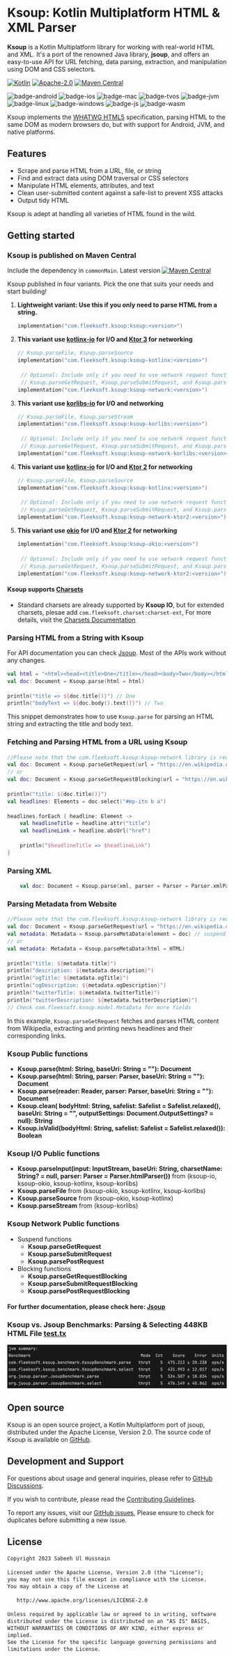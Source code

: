 # Ksoup: Kotlin Multiplatform HTML & XML Parser

**Ksoup** is a Kotlin Multiplatform library for working with real-world HTML and XML. It's a port of the renowned Java library, **jsoup**, and offers an easy-to-use API for URL fetching, data parsing, extraction, and manipulation using DOM and CSS selectors.

[![Kotlin](https://img.shields.io/badge/Kotlin-2.1.0-blue.svg?style=flat&logo=kotlin)](https://kotlinlang.org)
[![Apache-2.0](https://img.shields.io/badge/License-Apache%202.0-green.svg)](https://opensource.org/licenses/Apache-2.0)
[![Maven Central](https://img.shields.io/maven-central/v/com.fleeksoft.ksoup/ksoup.svg)](https://central.sonatype.com/artifact/com.fleeksoft.ksoup/ksoup)

![badge-android](http://img.shields.io/badge/platform-android-6EDB8D.svg?style=flat)
![badge-ios](http://img.shields.io/badge/platform-ios-CDCDCD.svg?style=flat)
![badge-mac](http://img.shields.io/badge/platform-macos-111111.svg?style=flat)
![badge-tvos](http://img.shields.io/badge/platform-tvos-808080.svg?style=flat)
![badge-jvm](http://img.shields.io/badge/platform-jvm-DB413D.svg?style=flat)
![badge-linux](http://img.shields.io/badge/platform-linux-2D3F6C.svg?style=flat)
![badge-windows](http://img.shields.io/badge/platform-windows-4D76CD.svg?style=flat)
![badge-js](https://img.shields.io/badge/platform-js-F8DB5D.svg?style=flat)
![badge-wasm](https://img.shields.io/badge/platform-wasm-F8DB5D.svg?style=flat)

Ksoup implements the [WHATWG HTML5](https://html.spec.whatwg.org/multipage/) specification, parsing HTML to the same DOM as modern browsers do, but with support for Android, JVM, and native platforms.

## Features
- Scrape and parse HTML from a URL, file, or string
- Find and extract data using DOM traversal or CSS selectors
- Manipulate HTML elements, attributes, and text
- Clean user-submitted content against a safe-list to prevent XSS attacks
- Output tidy HTML

Ksoup is adept at handling all varieties of HTML found in the wild.

## Getting started
### Ksoup is published on Maven Central
Include the dependency in `commonMain`. Latest version [![Maven Central](https://img.shields.io/maven-central/v/com.fleeksoft.ksoup/ksoup.svg)](https://central.sonatype.com/artifact/com.fleeksoft.ksoup/ksoup)

Ksoup published in four variants. Pick the one that suits your needs and start building!
1. **Lightweight variant: Use this if you only need to parse HTML from a string.**
   ```kotlin
   implementation("com.fleeksoft.ksoup:ksoup:<version>")
    ```
2. **This variant use [kotlinx-io](https://github.com/Kotlin/kotlinx-io) for I/O and [Ktor 3](https://github.com/ktorio/ktor) for networking**
   ```kotlin
   // Ksoup.parseFile, Ksoup.parseSource
   implementation("com.fleeksoft.ksoup:ksoup-kotlinx:<version>")
   
    // Optional: Include only if you need to use network request functions such as
    // Ksoup.parseGetRequest, Ksoup.parseSubmitRequest, and Ksoup.parsePostRequest
   implementation("com.fleeksoft.ksoup:ksoup-network:<version>")
    ```

3. **This variant use [korlibs-io](https://github.com/korlibs/korlibs-io) for I/O and networking**
   ```kotlin
   // Ksoup.parseFile, Ksoup.parseStream
   implementation("com.fleeksoft.ksoup:ksoup-korlibs:<version>")

    // Optional: Include only if you need to use network request functions such as
    // Ksoup.parseGetRequest, Ksoup.parseSubmitRequest, and Ksoup.parsePostRequest
   implementation("com.fleeksoft.ksoup:ksoup-network-korlibs:<version>")
    ```

4. **This variant use [kotlinx-io](https://github.com/Kotlin/kotlinx-io) for I/O and [Ktor 2](https://github.com/ktorio/ktor) for networking**
   ```kotlin
   // Ksoup.parseFile, Ksoup.parseSource
   implementation("com.fleeksoft.ksoup:ksoup-kotlinx:<version>")

    // Optional: Include only if you need to use network request functions such as
    // Ksoup.parseGetRequest, Ksoup.parseSubmitRequest, and Ksoup.parsePostRequest
   implementation("com.fleeksoft.ksoup:ksoup-network-ktor2:<version>")
    ```
5. **This variant use [okio](https://github.com/square/okio) for I/O and [Ktor 2](https://github.com/ktorio/ktor) for networking**
   ```kotlin
   implementation("com.fleeksoft.ksoup:ksoup-okio:<version>")

    // Optional: Include only if you need to use network request functions such as
    // Ksoup.parseGetRequest, Ksoup.parseSubmitRequest, and Ksoup.parsePostRequest
   implementation("com.fleeksoft.ksoup:ksoup-network-ktor2:<version>")
    ```

#### Ksoup supports [Charsets](https://github.com/fleeksoft/fleeksoft-io/blob/main/CharsetsReadme.md)
- Standard charsets are already supported by **Ksoup IO**, but for extended charsets, plesae add `com.fleeksoft.charset:charset-ext`, For more details, visit the [Charsets Documentation](https://github.com/fleeksoft/fleeksoft-io/blob/main/CharsetsReadme.md)

### Parsing HTML from a String with Ksoup
For API documentation you can check [Jsoup](https://jsoup.org/). Most of the APIs work without any changes.
```kotlin
val html = "<html><head><title>One</title></head><body>Two</body></html>"
val doc: Document = Ksoup.parse(html = html)

println("title => ${doc.title()}") // One
println("bodyText => ${doc.body().text()}") // Two
```
This snippet demonstrates how to use `Ksoup.parse` for parsing an HTML string and extracting the title and body text.

### Fetching and Parsing HTML from a URL using Ksoup
```kotlin
//Please note that the com.fleeksoft.ksoup:ksoup-network library is required for Ksoup.parseGetRequest.
val doc: Document = Ksoup.parseGetRequest(url = "https://en.wikipedia.org/") // suspend function
// or
val doc: Document = Ksoup.parseGetRequestBlocking(url = "https://en.wikipedia.org/")

println("title: ${doc.title()}")
val headlines: Elements = doc.select("#mp-itn b a")

headlines.forEach { headline: Element ->
    val headlineTitle = headline.attr("title")
    val headlineLink = headline.absUrl("href")

    println("$headlineTitle => $headlineLink")
}
```

### Parsing XML
```kotlin
    val doc: Document = Ksoup.parse(xml, parser = Parser = Parser.xmlParser())
```

### Parsing Metadata from Website
```kotlin
//Please note that the com.fleeksoft.ksoup:ksoup-network library is required for Ksoup.parseGetRequest.
val doc: Document = Ksoup.parseGetRequest(url = "https://en.wikipedia.org/") // suspend function
val metadata: Metadata = Ksoup.parseMetaData(element = doc) // suspend function
// or
val metadata: Metadata = Ksoup.parseMetaData(html = HTML)

println("title: ${metadata.title}")
println("description: ${metadata.description}")
println("ogTitle: ${metadata.ogTitle}")
println("ogDescription: ${metadata.ogDescription}")
println("twitterTitle: ${metadata.twitterTitle}")
println("twitterDescription: ${metadata.twitterDescription}")
// Check com.fleeksoft.ksoup.model.MetaData for more fields
```

In this example, `Ksoup.parseGetRequest` fetches and parses HTML content from Wikipedia, extracting and printing news headlines and their corresponding links.
### Ksoup Public functions
  - **Ksoup.parse(html: String, baseUri: String = ""): Document**
  - **Ksoup.parse(html: String, parser: Parser, baseUri: String = ""): Document**
  - **Ksoup.parse(reader: Reader, parser: Parser, baseUri: String = ""): Document**
  - **Ksoup.clean( bodyHtml: String, safelist: Safelist = Safelist.relaxed(), baseUri: String = "", outputSettings: Document.OutputSettings? = null): String**
  - **Ksoup.isValid(bodyHtml: String, safelist: Safelist = Safelist.relaxed()): Boolean**
### Ksoup I/O Public functions
  - **Ksoup.parseInput(input: InputStream, baseUri: String, charsetName: String? = null, parser: Parser = Parser.htmlParser())** from (ksoup-io, ksoup-okio, ksoup-kotlinx, ksoup-korlibs)
  - **Ksoup.parseFile** from (ksoup-okio, ksoup-kotlinx, ksoup-korlibs)
  - **Ksoup.parseSource** from (ksoup-okio, ksoup-kotlinx)
  - **Ksoup.parseStream** from (ksoup-korlibs)

### Ksoup Network Public functions
- Suspend functions
    - **Ksoup.parseGetRequest**
    - **Ksoup.parseSubmitRequest**
    - **Ksoup.parsePostRequest**
- Blocking functions
  - **Ksoup.parseGetRequestBlocking**
  - **Ksoup.parseSubmitRequestBlocking**
  - **Ksoup.parsePostRequestBlocking**

#### For further documentation, please check here: [Jsoup](https://jsoup.org/)

### Ksoup vs. Jsoup Benchmarks: Parsing & Selecting 448KB HTML File [test.tx](https://github.com/fleeksoft/ksoup/blob/develop/ksoup-test/testResources/test.txt)
![Ksoup vs Jsoup](benchmark1.png)

## Open source
Ksoup is an open source project, a Kotlin Multiplatform port of jsoup, distributed under the Apache License, Version 2.0. The source code of Ksoup is available on [GitHub](https://github.com/fleeksoft/ksoup).


## Development and Support
For questions about usage and general inquiries, please refer to [GitHub Discussions](https://github.com/fleeksoft/ksoup/discussions).

If you wish to contribute, please read the [Contributing Guidelines](CONTRIBUTING.md).

To report any issues, visit our [GitHub issues](https://github.com/fleeksoft/ksoup/issues), Please ensure to check for duplicates before submitting a new issue.



## License

    Copyright 2023 Sabeeh Ul Hussnain

    Licensed under the Apache License, Version 2.0 (the "License");
    you may not use this file except in compliance with the License.
    You may obtain a copy of the License at

       http://www.apache.org/licenses/LICENSE-2.0

    Unless required by applicable law or agreed to in writing, software
    distributed under the License is distributed on an "AS IS" BASIS,
    WITHOUT WARRANTIES OR CONDITIONS OF ANY KIND, either express or implied.
    See the License for the specific language governing permissions and
    limitations under the License.
